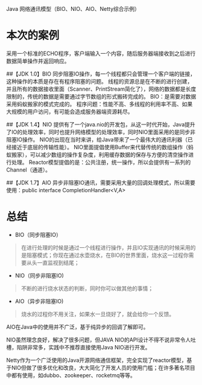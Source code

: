 Java 网络通讯模型（BIO、NIO、AIO、Netty综合示例）
    
# 本次的案例
采用一个标准的ECHO程序，客户端输入一个内容，随后服务器端接收到之后进行数据简单操作并返回响应。

##【JDK 1.0】BIO
同步阻塞IO操作，每一个线程都只会管理一个客户端的链接，这种操作的本质是存在有程序阻塞的问题。
线程的资源总是在不断的进行创建，并且所有的数据接收里面（Scanner、PrintStream简化了），网络的数据都是长度限制的，传统的数据是需要通过字节数组的形式搬砖完成的。
BIO：是需要对数据采用蚂蚁搬家的模式完成的。
程序问题：性能不高、多线程的利用率不高、如果大规模的用户访问，有可能会造成服务器端资源耗尽。

##【JDK 1.4】NIO
提供有了一个java.nio的开发包，从这一时代开始，Java提升了IO的处理效率，同时也提升网络模型的处理效率，同时NIO里面采用的是同步非阻塞IO操作。
NIO的出现在当时来讲，给Java带来了一个最伟大的通讯利器（已经接近于底层的传输性能）。
NIO里面提倡使用Buffer来代替传统的数组操作（蚂蚁搬家），可以减少数组的操作复杂度，利用缓存数据的保存与方便的清空操作进行处理。
Reactor模型提倡的是：公共注册，统一操作，所以会提供有一系列的Channel（通道）。

##【JDK 1.7】AIO
异步非阻塞IO通讯，需要采用大量的回调处理模式，所以需要使用：public interface CompletionHandler<V,A>

# 总结

- BIO（同步阻塞IO）
> 在进行处理的时候是通过一个线程进行操作，并且IO实现通讯的时候采用的是阻塞模式；你现在通过水壶烧水，在BIO的世界里面，烧水这一过程你需要从头一直监视到结尾；
   
- NIO（同步非阻塞IO)
> 不断的进行烧水状态的判断，同时你可以做其他的事情；
    
- AIO（异步非阻塞IO)
> 烧水的过程你不用关注，如果水一旦烧好了，就会给你一个反馈。
 
AIO在Java中的使用并不广泛，基于纯异步的回调了解即可。

NIO虽然理念良好，解决了很多问题，但JAVA NIO的API设计不得不说非常令人吐槽，陷阱非常多，实践中不推荐直接使用Java NIO进行开发。

Netty作为一个广泛使用的Java开源网络通信框架，完全实现了reactor模型，基于NIO但做了很多优化和改良，大大简化了开发人员的使用门槛；在许多著名项目中都有使用，如dubbo、zookeeper、rocketmq等等。